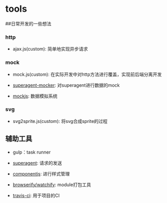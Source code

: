 # tools

##日常开发的一些想法

### http

- ajax.js(custom): 简单地实现异步请求


### mock

- mock.js(custom): 在实际开发中对http方法进行覆盖，实现前后端分离开发

- [superagent-mocker](https://github.com/rambler-digital-solutions/superagent-mocker): 对superagent进行数据的mock

- [mockjs](http://mockjs.com/): 数据模拟系统


### svg

- svg2sprite.js(custom): 将svg合成sprite的过程


## 辅助工具

- gulp：task runner

- [superagent](http://visionmedia.github.io/superagent/): 请求的发送

- [componentjs](https://github.com/componentjs/component): 进行样式管理

- [browserify/watchify](https://github.com/substack/node-browserify): module打包工具

- [travis-ci](https://travis-ci.org/): 用于项目的CI

